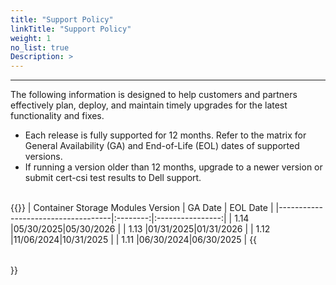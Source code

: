 ```yaml
---
title: "Support Policy"
linkTitle: "Support Policy"
weight: 1 
no_list: true 
Description: >
---
```

<hr>

The following information is designed to help customers and partners effectively plan, deploy, and maintain timely upgrades for the latest functionality and fixes.

- Each release is fully supported for 12 months. Refer to the matrix for General Availability (GA) and End-of-Life (EOL) dates of supported versions.
- If running a version older than 12 months, upgrade to a newer version or submit cert-csi test results to Dell support.

<br>
{{<table "table table-striped table-bordered table-sm">}}
| Container Storage Modules Version  | GA Date  | EOL Date |
|------------------------------------|:--------:|:----------------:|
| 1.14                               |05/30/2025|05/30/2026        |
| 1.13                               |01/31/2025|01/31/2026        |
| 1.12                               |11/06/2024|10/31/2025        |
| 1.11                               |06/30/2024|06/30/2025        |
{{</table>}}

